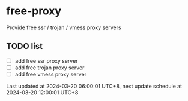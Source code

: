
# free-proxy
Provide free ssr / trojan / vmess proxy servers


## TODO list
- [ ] add free ssr proxy server
- [ ] add free trojan proxy server
- [ ] add free vmess proxy server

Last updated at 2024-03-20 06:00:01 UTC+8, next update schedule at 2024-03-20 12:00:01 UTC+8

